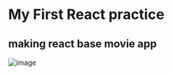 # My First React practice
## making react base movie app
![image](https://user-images.githubusercontent.com/61140071/109812413-60ab8680-7c6f-11eb-8a26-f4574399a0ca.png)

